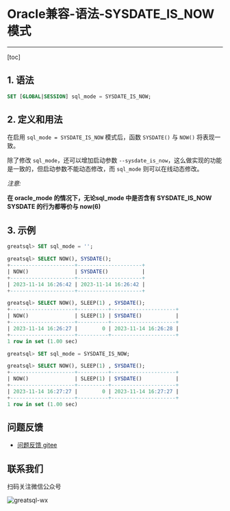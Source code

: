 # Oracle兼容-语法-SYSDATE_IS_NOW模式
---
[toc]

## 1. 语法

```sql
SET [GLOBAL|SESSION] sql_mode = SYSDATE_IS_NOW;
```

## 2. 定义和用法

在启用 `sql_mode = SYSDATE_IS_NOW` 模式后，函数 `SYSDATE()` 与 `NOW()` 将表现一致。 

除了修改 `sql_mode`，还可以增加启动参数 `--sysdate_is_now`，这么做实现的功能是一致的，但启动参数不能动态修改，而 `sql_mode` 则可以在线动态修改。
 
*注意:*
 
**在 oracle_mode 的情况下，无论sql_mode 中是否含有 SYSDATE_IS_NOW**   
**SYSDATE 的行为都等价与 now(6)**

## 3. 示例

```sql
greatsql> SET sql_mode = '';

greatsql> SELECT NOW(), SYSDATE();
+---------------------+---------------------+
| NOW()               | SYSDATE()           |
+---------------------+---------------------+
| 2023-11-14 16:26:42 | 2023-11-14 16:26:42 |
+---------------------+---------------------+

greatsql> SELECT NOW(), SLEEP(1) , SYSDATE();
+---------------------+----------+---------------------+
| NOW()               | SLEEP(1) | SYSDATE()           |
+---------------------+----------+---------------------+
| 2023-11-14 16:26:27 |        0 | 2023-11-14 16:26:28 |
+---------------------+----------+---------------------+
1 row in set (1.00 sec)

greatsql> SET sql_mode = SYSDATE_IS_NOW;

greatsql> SELECT NOW(), SLEEP(1) , SYSDATE();
+---------------------+----------+---------------------+
| NOW()               | SLEEP(1) | SYSDATE()           |
+---------------------+----------+---------------------+
| 2023-11-14 16:27:27 |        0 | 2023-11-14 16:27:27 |
+---------------------+----------+---------------------+
1 row in set (1.00 sec)
```



**问题反馈**
---
- [问题反馈 gitee](https://gitee.com/GreatSQL/GreatSQL-Manual/issues)


**联系我们**
---

扫码关注微信公众号

![greatsql-wx](../greatsql-wx.jpg)
